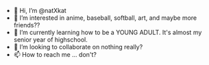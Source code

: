 - 👋 Hi, I’m @natXkat
- 👀 I’m interested in anime, baseball, softball, art, and maybe more friends??
- 🌱 I’m currently learning how to be a YOUNG ADULT. It's almost my senior year of highschool.
- 💞️ I’m looking to collaborate on nothing really?
- 📫 How to reach me ... don't?

<!---
natXkat/natXkat is a ✨ special ✨ repository because its `README.md` (this file) appears on your GitHub profile.
You can click the Preview link to take a look at your changes.
--->
